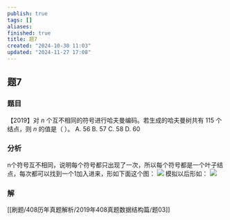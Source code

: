 ```yaml
---
publish: true
tags: []
aliases: 
finished: true
title: 题7
created: "2024-10-30 11:03"
updated: "2024-11-27 17:08"
---
```

## 题7
### 题目
【2019】对 $n$ 个互不相同的符号进行哈夫曼编码。若生成的哈夫曼树共有 115 个结点，则 $n$ 的值是（ ）。
A. 56
B. 57
C. 58
D. 60
### 分析
n个符号互不相同，说明每个符号都只出现了一次，所以每个符号都是一个叶子结点，每次都可以找到一个1加入进来，形如下面这个图：
![](https://img.hwenyi.tech/202411280106136.webp)
模拟以后形如：
![](https://img.hwenyi.tech/202411280108251.webp)
### 解
[[刷题/408历年真题解析/2019年408真题数据结构篇/题03]]